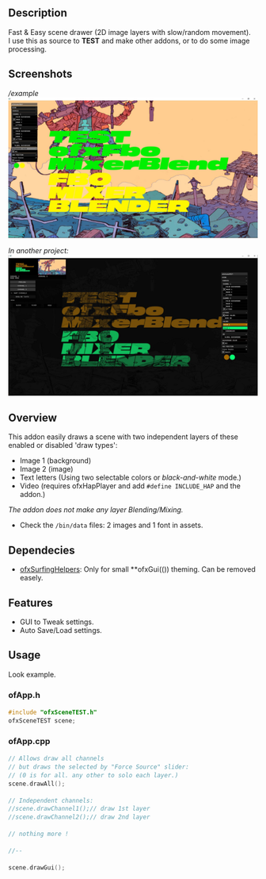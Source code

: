 ## Description
Fast & Easy scene drawer (2D image layers with slow/random movement).  
I use this as source to **TEST** and make other addons, or to do some image processing.

## Screenshots

*/example*  
![](/readme_images/Capture.JPG)  

*In another project:*  
![](/readme_images/Capture1.JPG)  

## Overview
This addon easily draws a scene with two independent layers of these enabled or disabled 'draw types':

- Image 1 (background)
- Image 2 (image)
- Text letters (Using two selectable colors or *black-and-white* mode.)
- Video (requires ofxHapPlayer and add ```#define INCLUDE_HAP``` and the addon.)

*The addon does not make any layer Blending/Mixing.* 
- Check the ```/bin/data``` files: 2 images and 1 font in assets.

## Dependecies
* [ofxSurfingHelpers](https://github.com/moebiussurfing/ofxSurfingHelpers): Only for small **ofxGui(()) theming. Can be removed easely.

## Features
- GUI to Tweak settings.
- Auto Save/Load settings.

## Usage
Look example.

### ofApp.h
```c++
#include "ofxSceneTEST.h"
ofxSceneTEST scene;
```

### ofApp.cpp
```c++
// Allows draw all channels 
// but draws the selected by "Force Source" slider:
// (0 is for all. any other to solo each layer.)
scene.drawAll();

// Independent channels:
//scene.drawChannel1();// draw 1st layer
//scene.drawChannel2();// draw 2nd layer

// nothing more !

//--

scene.drawGui();
```